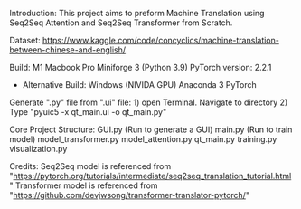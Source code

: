 Introduction:
	This project aims to preform Machine Translation using Seq2Seq Attention and Seq2Seq Transformer from Scratch.



Dataset: 
	https://www.kaggle.com/code/concyclics/machine-translation-between-chinese-and-english/



Build: 
	M1 Macbook Pro
	Miniforge 3 (Python 3.9)
	PyTorch version: 2.2.1

* Alternative Build:
	Windows (NIVIDA GPU)
	Anaconda 3
	PyTorch



Generate ".py" file from ".ui" file:
	1) open Terminal. Navigate to directory
	2) Type "pyuic5 -x qt_main.ui -o qt_main.py"



Core Project Structure:
	GUI.py (Run to generate a GUI)
	main.py (Run to train model)
	model_transformer.py
	model_attention.py
	qt_main.py
	training.py
	visualization.py


Credits:
	Seq2Seq model is referenced from "https://pytorch.org/tutorials/intermediate/seq2seq_translation_tutorial.html"
	Transformer model is referenced from "https://github.com/devjwsong/transformer-translator-pytorch/"
	